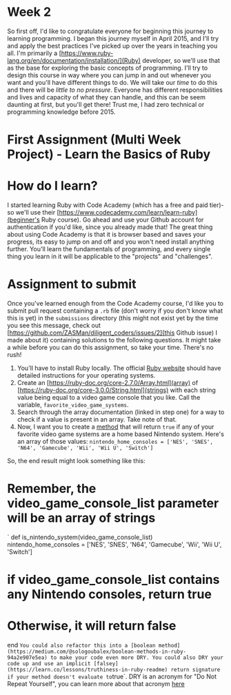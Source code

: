 # Week 2
So first off, I'd like to congratulate everyone for beginning this journey to learning programming.
I began this journey myself in April 2015, and I'll try and apply the best practices I've picked up over the years in teaching you all.
I'm primarily a [https://www.ruby-lang.org/en/documentation/installation/](Ruby) developer, so we'll use that as the base for exploring the basic concepts of programming.
I'll try to design this course in way where you can jump in and out whenever you want and you'll have different things to do.
We will take our *time* to do this and there will be *little to no pressure*.
Everyone has different responsibilities and lives and capacity of what they can handle, and this can be seem daunting at first, but you'll get there! Trust me, I had zero technical or programming knowledge before 2015.

# First Assignment (Multi Week Project) - Learn the Basics of Ruby

# How do I learn?
I started learning Ruby with Code Academy (which has a free and paid tier)- so we'll use their [https://www.codecademy.com/learn/learn-ruby](beginner's Ruby course).
Go ahead and use your Github account for authentication if you'd like, since you already made that!
The great thing about using Code Academy is that it is browser based and saves your progress, its easy to jump on and off and you won't need install anything further.
You'll learn the fundamentals of programming, and every single thing you learn in it will be applicable to the "projects" and "challenges".

# Assignment to submit
Once you've learned enough from the Code Academy course, I'd like you to submit pull request containing a `.rb` file (don't worry if you don't know what this is yet)
in the `submissions` directory (this might not exist yet by the time you see this message, check out [https://github.com/ZASMan/diligent_coders/issues/2](this Github issue) I made about it) containing solutions to the following questions.
It might take a while before you can do this assignment, so take your time. There's no rush!

1) You'll have to install Ruby locally. The official [Ruby website](https://www.ruby-lang.org/en/documentation/installation/) should have detailed instructions for your operating systems.
2) Create an [https://ruby-doc.org/core-2.7.0/Array.html](array) of [https://ruby-doc.org/core-3.0.0/String.html](strings) with each string value being equal to a video game console that you like. Call the variable, `favorite_video_game_systems`.
3) Search through the array documentation (linked in step one) for a way to check if a value is present in an array. Take note of that.
4) Now, I want you to create a [method](https://www.tutorialspoint.com/ruby/ruby_methods.htm) that will return `true` if any of your favorite video game systems are a home based Nintendo system. Here's an array of those values:
`nintendo_home_consoles = ['NES', 'SNES', 'N64', 'Gamecube', 'Wii', 'Wii U', 'Switch']`

So, the end result might look something like this:

# Remember, the video_game_console_list parameter will be an array of strings
`
def is_nintendo_system(video_game_console_list)
  nintendo_home_consoles = ['NES', 'SNES', 'N64', 'Gamecube', 'Wii', 'Wii U', 'Switch']
  # if video_game_console_list contains any Nintendo consoles, return true
  # Otherwise, it will return false

end
`
You could also refactor this into a [boolean method](https://medium.com/@sologoubalex/boolean-methods-in-ruby-94a2e907e5ea) to make your code even more DRY. You could also DRY your code up and use an implicit [falsey](https://learn.co/lessons/truthiness-in-ruby-readme) return signature if your method doesn't evaluate to `true`.
DRY is an acronym for "Do Not Repeat Yourself", you can learn more about that acronym [here](https://stackoverflow.com/questions/12368436/what-is-mean-by-this-code-is-dry-in-ror3#:~:text=order%20by-,3,keys%20getting%20worn%20out!)
